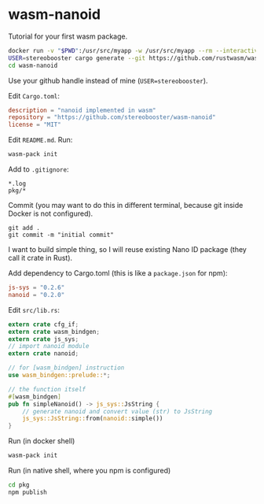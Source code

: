 # wasm-nanoid

Tutorial for your first wasm package.

```sh
docker run -v "$PWD":/usr/src/myapp -w /usr/src/myapp --rm --interactive --tty stereobooster/rust-wasm
USER=stereobooster cargo generate --git https://github.com/rustwasm/wasm-pack-template
cd wasm-nanoid
```

Use your github handle instead of mine (`USER=stereobooster`).

Edit `Cargo.toml`:

```toml
description = "nanoid implemented in wasm"
repository = "https://github.com/stereobooster/wasm-nanoid"
license = "MIT"
```

Edit `README.md`. Run:

```sh
wasm-pack init
```

Add to `.gitignore`:

```
*.log
pkg/*
```

Commit (you may want to do this in different terminal, because git inside Docker is not configured).

```
git add .
git commit -m "initial commit"
```

I want to build simple thing, so I will reuse existing Nano ID package (they call it crate in Rust).

Add dependency to Cargo.toml (this is like a `package.json` for npm):

```toml
js-sys = "0.2.6"
nanoid = "0.2.0"
```

Edit `src/lib.rs`:

```rust
extern crate cfg_if;
extern crate wasm_bindgen;
extern crate js_sys;
// import nanoid module
extern crate nanoid;

// for [wasm_bindgen] instruction
use wasm_bindgen::prelude::*;

// the function itself
#[wasm_bindgen]
pub fn simpleNanoid() -> js_sys::JsString {
    // generate nanoid and convert value (str) to JsString
    js_sys::JsString::from(nanoid::simple())
}
```

Run (in docker shell)

```sh
wasm-pack init
```

Run (in native shell, where you npm is configured)

```sh
cd pkg
npm publish
```
